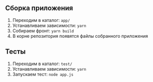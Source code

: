 ## Сборка приложения
1) Переходим в каталог: `app/`
2) Устанавливаем зависимости: `yarn`
3) Собираем фронт: `yarn build`
4) В корне репозитория появятся файлы собранного приложения

## Тесты
1) Переходим в каталог: `test/`
2) Устанавливаем зависимости: `yarn`
3) Запускаем тест: `node app.js`